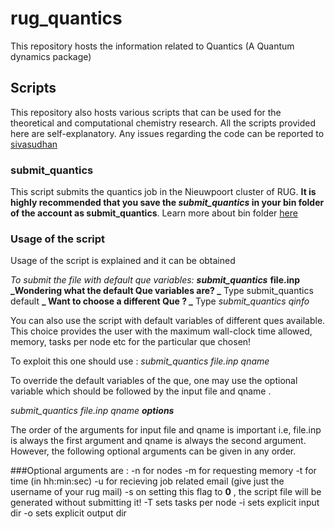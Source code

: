 # rug\_quantics
This repository  hosts the information related to Quantics (A Quantum dynamics package)
## Scripts
This repository also hosts various scripts that can be used for the theoretical and computational chemistry research. All the scripts provided here are self-explanatory. Any issues regarding the code can be reported to [sivasudhan](mailto:s.rathnachalam@rug.nl)
### submit\_quantics
This script submits the quantics job in the Nieuwpoort cluster of RUG.
**It is highly recommended that you save the _submit\_quantics_ in your bin folder of the account as submit\_quantics**. Learn more about bin folder [here](https://askubuntu.com/questions/406491/how-to-create-and-link-a-bin-folder-to-contain-executables)
### Usage of the script
Usage of the script is explained and it can be obtained 

_To submit the file with default que variables:_
**_submit\_quantics_** **file.inp** 
**_Wondering what the default Que variables are? _**
Type submit\_quantics default
**_ Want to choose a different Que ? _**
Type _submit\_quantics qinfo_ 

You can also use the script with default variables of different ques available. This choice provides the user with the maximum wall-clock time allowed, memory, tasks per node etc for the particular que chosen!

To exploit this one should use :
_submit\_quantics file.inp qname_

To override the default variables of the que, one may use the optional variable which should be followed by the input file and qname . 

_submit\_quantics file.inp qname **options**_

The order of the arguments for input file and qname is important i.e, file.inp is always the first argument and qname is always the second argument. However, the following optional arguments can be given in any order.

###Optional arguments are :
-n for nodes
-m for requesting memory
-t for time (in hh:min:sec)
-u for recieving job related email (give just the username of your rug mail)
-s on setting this flag to **0** , the script file will  be generated without submitting it!
-T sets tasks per node
-i sets explicit input dir
-o sets explicit output dir

